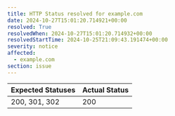 ```yaml
---
title: HTTP Status resolved for example.com
date: 2024-10-27T15:01:20.714921+00:00
resolved: True
resolvedWhen: 2024-10-27T15:01:20.714932+00:00
resolvedStartTime: 2024-10-25T21:09:43.191474+00:00
severity: notice
affected:
  - example.com
section: issue
---
```


| Expected Statuses | Actual Status  |
|-------------------|----------------|
| 200, 301, 302 | 200 |
